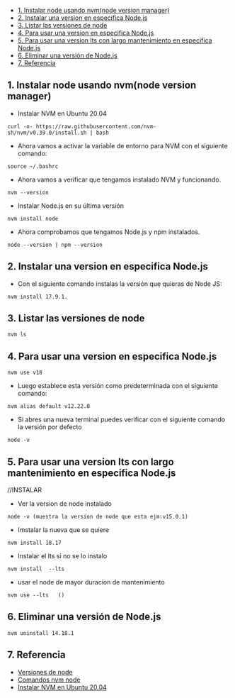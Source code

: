 - [1. Instalar node usando nvm(node  version manager)](#1-instalar-node-usando-nvmnode--version-manager)
- [2. Instalar una version en especifica Node.js](#2-instalar-una-version-en-especifica-nodejs)
- [3. Listar las versiones de node](#3-listar-las-versiones-de-node)
- [4. Para usar una version en especifica Node.js](#4-para-usar-una-version-en-especifica-nodejs)
- [5. Para usar una version lts con largo mantenimiento en especifica Node.js](#5-para-usar-una-version-lts-con-largo-mantenimiento-en-especifica-nodejs)
- [6. Eliminar una versión de Node.js](#6-eliminar-una-versión-de-nodejs)
- [7. Referencia](#7-referencia)

## 1. Instalar node usando nvm(node  version manager)
- Instalar NVM en Ubuntu 20.04
```console
curl -o- https://raw.githubusercontent.com/nvm-sh/nvm/v0.39.0/install.sh | bash
```
- Ahora vamos a activar la variable de entorno para NVM con el siguiente comando:
```console
source ~/.bashrc
```
- Ahora vamos a verificar que tengamos instalado NVM y funcionando.
```console
nvm --version
```
- Instalar Node.js en su última versión
```console
nvm install node
```
- Ahora comprobamos que tengamos Node.js y npm instalados.
```console
node --version | npm --version
```
## 2. Instalar una version en especifica Node.js
- Con el siguiente comando instalas la versión que quieras de Node JS:
```console
nvm install 17.9.1.
```
## 3. Listar las versiones de node
```console
nvm ls
```
## 4. Para usar una version en especifica Node.js
```console
nvm use v18
```
- Luego establece esta versión como predeterminada con el siguiente comando:
```console
nvm alias default v12.22.0
```
- Si abres una nueva terminal puedes verificar con el siguiente comando la versión por defecto
```console
node -v
```
## 5. Para usar una version lts con largo mantenimiento en especifica Node.js 
//INSTALAR
- Ver la version de node instalado
```console
node -v (muestra la version de node que esta ejm:v15.0.1)
```
- Imstalar la nueva que se quiere
```console
nvm install 18.17
```
- Instalar el lts si no se lo instalo
```console
nvm install  --lts
```
- usar el node de mayor duracion de mantenimiento
```console
nvm use --lts   ()  
```
## 6. Eliminar una versión de Node.js
```console
nvm uninstall 14.18.1
```
## 7. Referencia
- [Versiones de node](https://nodejs.org/es/download/releases/)
- [Comandos nvm node](https://franyerverjel.com/blog/como-establecer-la-version-predeterminada-de-node-con-nvm)
- [Instalar NVM en Ubuntu 20.04](https://gndx.dev/blog/instalar-nvm-en-ubuntu-20-04/)
